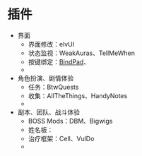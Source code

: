 # 插件

* 界面
  * 界面修改：elvUI
  * 状态监视：WeakAuras、TellMeWhen
  * 按键绑定：[BindPad](https://github.com/Stanzilla/BindPad)、
  * 
* 角色扮演、剧情体验
  * 任务：BtwQuests
  * 收集：AllTheThings、HandyNotes
  * 
* 副本、团队、战斗体验
  * BOSS Mods：DBM、Bigwigs
  * 姓名板：
  * 治疗框架：Cell、VulDo
  * 
